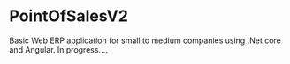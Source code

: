 # PointOfSalesV2
Basic Web ERP application for small to medium companies using .Net core and Angular. In progress....
